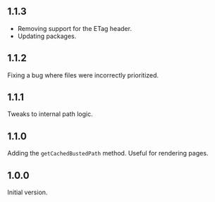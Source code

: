 ## 1.1.3

* Removing support for the ETag header.
* Updating packages.

## 1.1.2
Fixing a bug where files were incorrectly prioritized.

## 1.1.1
Tweaks to internal path logic.

## 1.1.0
Adding the `getCachedBustedPath` method. Useful for rendering pages.

## 1.0.0
Initial version.